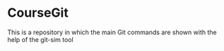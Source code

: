 # CourseGit
This is a repository in which the main Git commands are shown with the help of the git-sim tool

